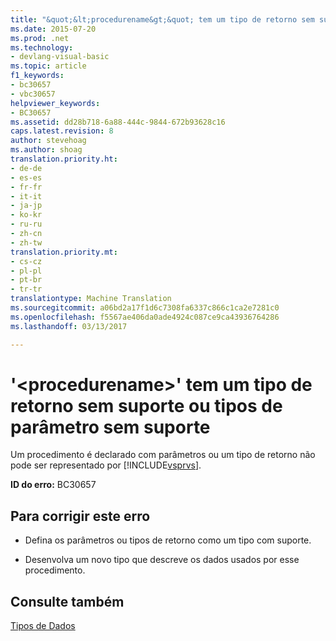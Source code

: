 ```yaml
---
title: "&quot;&lt;procedurename&gt;&quot; tem um tipo de retorno sem suporte ou tipos de parâmetro que não há suporte para | Documentos do Microsoft"
ms.date: 2015-07-20
ms.prod: .net
ms.technology:
- devlang-visual-basic
ms.topic: article
f1_keywords:
- bc30657
- vbc30657
helpviewer_keywords:
- BC30657
ms.assetid: dd28b718-6a88-444c-9844-672b93628c16
caps.latest.revision: 8
author: stevehoag
ms.author: shoag
translation.priority.ht:
- de-de
- es-es
- fr-fr
- it-it
- ja-jp
- ko-kr
- ru-ru
- zh-cn
- zh-tw
translation.priority.mt:
- cs-cz
- pl-pl
- pt-br
- tr-tr
translationtype: Machine Translation
ms.sourcegitcommit: a06bd2a17f1d6c7308fa6337c866c1ca2e7281c0
ms.openlocfilehash: f5567ae406da0ade4924c087ce9ca43936764286
ms.lasthandoff: 03/13/2017

---
```

# <a name="39ltprocedurenamegt39-has-a-return-type-that-is-not-supported-or-parameter-types-that-are-not-supported"></a>'&lt;procedurename&gt;' tem um tipo de retorno sem suporte ou tipos de parâmetro sem suporte
Um procedimento é declarado com parâmetros ou um tipo de retorno não pode ser representado por [!INCLUDE[vsprvs](../../csharp/includes/vsprvs_md.md)].  
  
 **ID do erro:** BC30657  
  
## <a name="to-correct-this-error"></a>Para corrigir este erro  
  
-   Defina os parâmetros ou tipos de retorno como um tipo com suporte.  
  
-   Desenvolva um novo tipo que descreve os dados usados por esse procedimento.  
  
## <a name="see-also"></a>Consulte também  
 [Tipos de Dados](../../visual-basic/language-reference/data-types/data-type-summary.md)
